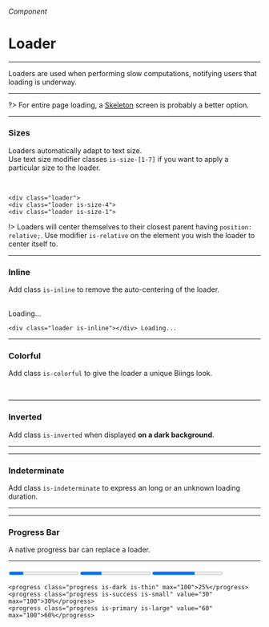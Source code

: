 <h6 class="is-uppercase has-text-grey has-text-weight-medium is-size-7-mobile">Component</h6><h1 class="title is-family-secondary is-size-2-mobile">Loader</h1>
<hr class="is-visible is-size-3">
<p class="subtitle is-size-4-tablet is-family-secondary">
    <span class="has-text-weight-semibold">Loaders</span> are used when performing slow computations, notifying users that loading is underway.
</p>
<hr class="is-visible is-size-3">

?> For entire page loading, a <a href="#/skeleton" class="is-underlined">Skeleton</a> screen is probably a better option.

<hr class="is-size-4">

<h3 class="title"><strong>Sizes</strong></h3>

Loaders automatically adapt to text size.<br>Use text size modifier classes `is-size-[1-7]` if you want to apply a particular size to the loader.

<br>

<div class="box has-background-light is-larger is-marginless is-radiusless-bl is-radiusless-br">
    <div class="level">
        <div class="level-item is-relative"><div class="loader"></div></div>
        <div class="level-item is-relative"><div class="loader is-size-3"></div></div>
        <div class="level-item is-relative"><div class="loader is-size-1"></div></div>
    </div>
</div>
    
    <div class="loader">
    <div class="loader is-size-4">
    <div class="loader is-size-1">
!> Loaders will center themselves to their closest parent having `position: relative;`. Use modifier `is-relative` on the
element you wish the loader to center itself to.

<hr class="is-size-1 is-visible">

<h3 class="title"><strong>Inline</strong></h3>

Add class `is-inline` to remove the auto-centering of the loader.

<br>

<div class="box has-background-light is-medium is-relative has-text-grey is-italic is-marginless is-radiusless-bl is-radiusless-br">
    <div class="loader is-inline"></div> Loading...
</div>

    <div class="loader is-inline"></div> Loading...
<hr class="is-size-1 is-visible">

<h3 class="title"><strong>Colorful</strong></h3>

Add class `is-colorful` to give the loader a unique Biings look.

<br>

<div class="box has-background-light is-large is-relative">
    <div class="loader is-colorful is-size-2"></div>
</div>

<hr class="is-size-1 is-visible">

<h3 class="title"><strong>Inverted</strong></h3>

Add class `is-inverted` when displayed <strong>on a dark background</strong>.

<hr class="is-small">

<div class="box has-background-black-ter is-large is-relative">
    <div class="loader is-inverted is-size-2"></div>
</div>

<hr class="is-size-1 is-visible">

<h3 class="title"><strong>Indeterminate</strong></h3>

Add class `is-indeterminate` to express an long or an unknown loading duration.

<hr class="is-small">

<div class="box has-background-light is-large is-relative">
    <div class="loader is-indeterminate is-size-3"></div>
</div>

<hr class="is-size-1 is-visible">

<h3 class="title"><strong>Progress Bar</strong></h3>

A native progress bar can replace a loader.

<hr class="is-small">

<div class="box has-background-light is-large is-marginless is-radiusless-bl is-radiusless-br">
    <progress class="progress is-dark is-thin" max="100">25%</progress>
    <progress class="progress is-success is-small" value="30" max="100">30%</progress>
    <progress class="progress is-primary is-large" value="60" max="100">60%</progress>
</div>

    <progress class="progress is-dark is-thin" max="100">25%</progress>
    <progress class="progress is-success is-small" value="30" max="100">30%</progress>
    <progress class="progress is-primary is-large" value="60" max="100">60%</progress>
<br>
